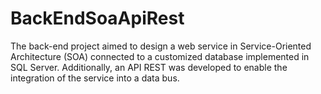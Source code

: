 # BackEndSoaApiRest
The back-end project aimed to design a web service in Service-Oriented Architecture (SOA) connected to a customized database implemented in SQL Server. Additionally, an API REST was developed to enable the integration of the service into a data bus.
